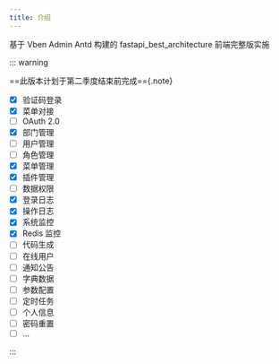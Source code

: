 ```yaml
---
title: 介绍
---
```


基于 Vben Admin Antd 构建的 fastapi_best_architecture 前端完整版实施

::: warning

==此版本计划于第二季度结束前完成=={.note}

- [x] 验证码登录
- [x] 菜单对接
- [ ] OAuth 2.0
- [x] 部门管理
- [ ] 用户管理
- [ ] 角色管理
- [x] 菜单管理
- [x] 插件管理
- [ ] 数据权限
- [x] 登录日志
- [x] 操作日志
- [x] 系统监控
- [x] Redis 监控
- [ ] 代码生成
- [ ] 在线用户
- [ ] 通知公告
- [ ] 字典数据
- [ ] 参数配置
- [ ] 定时任务
- [ ] 个人信息
- [ ] 密码重置
- [ ] ...

:::
